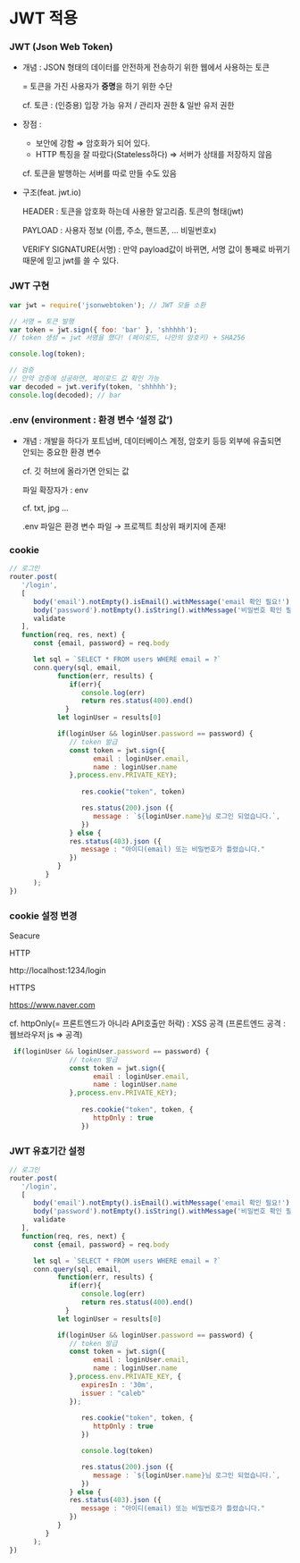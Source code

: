 # JWT 적용

### JWT (Json Web Token)

- 개념 : JSON 형태의 데이터를 안전하게 전송하기 위한 웹에서 사용하는 토큰
    
    = 토큰을 가진 사용자가 **증명**을 하기 위한 수단
    
    cf. 토큰 : (인증용) 입장 가능 유저 / 관리자 권한 & 일반 유저 권한
    
- 장점 :
    - 보안에 강함 ⇒ 암호화가 되어 있다.
    - HTTP 특징을 잘 따랐다(Stateless하다) ⇒ 서버가 상태를 저장하지 않음
    
    cf. 토큰을 발행하는 서버를 따로 만들 수도 있음
    
- 구조(feat. jwt.io)
    
    HEADER : 토큰을 암호화 하는데 사용한 알고리즘. 토큰의 형태(jwt)
    
    PAYLOAD : 사용자 정보 (이름, 주소, 핸드폰, … 비밀번호x)
    
    VERIFY SIGNATURE(서명) : 만약 payload값이 바뀌면, 서명 값이 통째로 바뀌기 때문에 믿고 jwt를 쓸 수 있다.
    

### JWT 구현

```jsx
var jwt = require('jsonwebtoken'); // JWT 모듈 소환

// 서명 = 토큰 발행
var token = jwt.sign({ foo: 'bar' }, 'shhhhh');
// token 생성 = jwt 서명을 했다! (페이로드, 나만의 암호키) + SHA256

console.log(token);

// 검증
// 만약 검증에 성공하면, 페이로드 값 확인 가능
var decoded = jwt.verify(token, 'shhhhh');
console.log(decoded); // bar
```

### .env (environment : 환경 변수 ‘설정 값’)

- 개념 : 개발을 하다가 포트넘버, 데이터베이스 계정, 암호키 등등 외부에 유출되면 안되는 중요한 환경 변수
    
    cf. 깃 허브에 올라가면 안되는 값
    
    파일 확장자가 : env
    
    cf. txt, jpg … 
    
    .env 파일은 환경 변수 파일 → 프로젝트 최상위 패키지에 존재!
    

### cookie

```jsx
// 로그인
router.post(
   '/login', 
   [
      body('email').notEmpty().isEmail().withMessage('email 확인 필요!'),
      body('password').notEmpty().isString().withMessage('비밀번호 확인 필요!'),
      validate
   ],
   function(req, res, next) {
      const {email, password} = req.body

      let sql = `SELECT * FROM users WHERE email = ?`
      conn.query(sql, email,
            function(err, results) {
               if(err){
                  console.log(err)
                  return res.status(400).end()
              }
            let loginUser = results[0]

            if(loginUser && loginUser.password == password) {
               // token 발급
               const token = jwt.sign({
                     email : loginUser.email,
                     name : loginUser.name
               },process.env.PRIVATE_KEY);
               
                  res.cookie("token", token)

                  res.status(200).json ({
                     message : `${loginUser.name}님 로그인 되었습니다.`,
                  })
               } else { 
               res.status(403).json ({
                  message : "아이디(email) 또는 비밀번호가 틀렸습니다."
               })
            }
         }
      );   
})
```

### cookie 설정 변경

Seacure

HTTP

http://localhost:1234/login

HTTPS

https://www.naver.com

cf. httpOnly(= 프론트엔드가 아니라 API호출만 허락) : XSS 공격 (프론트엔드 공격 : 웹브라우저 js ⇒ 공격)

```jsx
 if(loginUser && loginUser.password == password) {
               // token 발급
               const token = jwt.sign({
                     email : loginUser.email,
                     name : loginUser.name
               },process.env.PRIVATE_KEY);
               
                  res.cookie("token", token, {
                     httpOnly : true
                  })
```

### JWT 유효기간 설정

```jsx
// 로그인
router.post(
   '/login', 
   [
      body('email').notEmpty().isEmail().withMessage('email 확인 필요!'),
      body('password').notEmpty().isString().withMessage('비밀번호 확인 필요!'),
      validate
   ],
   function(req, res, next) {
      const {email, password} = req.body

      let sql = `SELECT * FROM users WHERE email = ?`
      conn.query(sql, email,
            function(err, results) {
               if(err){
                  console.log(err)
                  return res.status(400).end()
              }
            let loginUser = results[0]

            if(loginUser && loginUser.password == password) {
               // token 발급
               const token = jwt.sign({
                     email : loginUser.email,
                     name : loginUser.name
               },process.env.PRIVATE_KEY, {
                  expiresIn : '30m',
                  issuer : "caleb"
               });
               
                  res.cookie("token", token, {
                     httpOnly : true
                  })

                  console.log(token)

                  res.status(200).json ({
                     message : `${loginUser.name}님 로그인 되었습니다.`,
                  })
               } else { 
               res.status(403).json ({
                  message : "아이디(email) 또는 비밀번호가 틀렸습니다."
               })
            }
         }
      );   
})
```